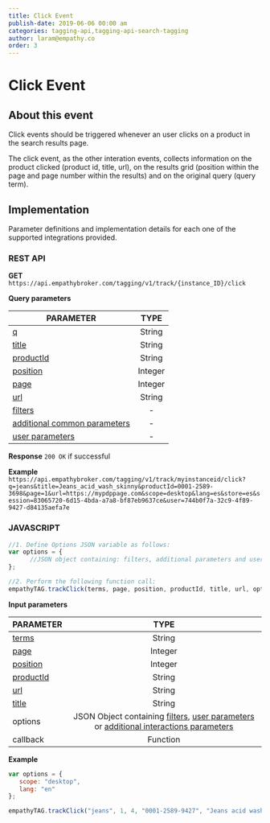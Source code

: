 ```yaml
---
title: Click Event
publish-date: 2019-06-06 00:00 am
categories: tagging-api,tagging-api-search-tagging
author: laram@empathy.co
order: 3
---
```


# Click Event

## About this event
Click events should be triggered whenever an user clicks on a product in the search results page.

The click event, as the other interation events, collects information on the product clicked (product id,  title, url), on the results grid  (position within the page and page number within the results) and on the original query (query term).

## Implementation
Parameter definitions and implementation details for each one of the supported integrations provided.

### REST API
**GET** `https://api.empathybroker.com/tagging/v1/track/{instance_ID}/click`

**Query parameters**


  | PARAMETER             | TYPE    |
  | --------------------- |:-------:|
  | [q](/api-reference/tagging-api/tagging-input-parameters-glossary/#tagging-input-parameters-glossary-common)                     | String  |
  | [title](/api-reference/tagging-api/tagging-input-parameters-glossary/#tagging-input-parameters-glossary-common)                 | String  |
  | [productId](/api-reference/tagging-api/tagging-input-parameters-glossary/#tagging-input-parameters-glossary-common)             | String  |
  | [position](/api-reference/tagging-api/tagging-input-parameters-glossary/#tagging-input-parameters-glossary-common)              | Integer |
  | [page](/api-reference/tagging-api/tagging-input-parameters-glossary/#tagging-input-parameters-glossary-common)                  | Integer |
  | [url](/api-reference/tagging-api/tagging-input-parameters-glossary/#tagging-input-parameters-glossary-common)                   | String  |
  | [filters](/api-reference/tagging-api/tagging-input-parameters-glossary/#tagging-input-parameters-glossary-filters)              |    -    |
  | [additional common parameters](/api-reference/tagging-api/tagging-input-parameters-glossary/#tagging-input-parameters-add-common-params) |    -    |
  | [user parameters](/api-reference/tagging-api/tagging-input-parameters-glossary/#tagging-input-parameters-user-params)       |    -    |


**Response**
```200 OK``` if successful

**Example**
`https://api.empathybroker.com/tagging/v1/track/myinstanceid/click?q=jeans&title=Jeans_acid_wash_skinny&productId=0001-2589-3698&page=1&url=https://mypdppage.com&scope=desktop&lang=es&store=es&session=83065720-6d15-4bda-a7a8-bf87eb9637ce&user=744b0f7a-32c9-4f89-9427-d84135aefa7e`
### JAVASCRIPT
```javascript
//1. Define Options JSON variable as follows:
var options = {
      //JSON object containing: filters, additional parameters and user parameters.
};

//2. Perform the following function call:
empathyTAG.trackClick(terms, page, position, productId, title, url, options, callback);
```

**Input parameters**


  | PARAMETER             | TYPE      |
  |-----------------------|:---------:|
  | [terms](/api-reference/tagging-api/tagging-input-parameters-glossary/#tagging-input-parameters-glossary-common)     | String  |
  | [page](/api-reference/tagging-api/tagging-input-parameters-glossary/#tagging-input-parameters-glossary-common)      | Integer |
  | [position](/api-reference/tagging-api/tagging-input-parameters-glossary/#tagging-input-parameters-glossary-common)  | Integer |
  | [productId](/api-reference/tagging-api/tagging-input-parameters-glossary/#tagging-input-parameters-glossary-common) | String  |
  | [url](/api-reference/tagging-api/tagging-input-parameters-glossary/#tagging-input-parameters-glossary-common)       | String  |
  | [title](/api-reference/tagging-api/tagging-input-parameters-glossary/#tagging-input-parameters-glossary-common)     | String  |
  | options   |JSON Object containing [filters](/api-reference/tagging-api/tagging-input-parameters-glossary/#tagging-input-parameters-glossary-filters), [user parameters](/api-reference/tagging-api/tagging-input-parameters-glossary/#tagging-input-parameters-user-params) or [additional interactions parameters](/api-reference/tagging-api/tagging-input-parameters-glossary/#tagging-input-parameters-add-interaction-params)|
  | callback  | Function      |



**Example**
```javascript
var options = {
   scope: "desktop",
   lang: "en"
};

empathyTAG.trackClick("jeans", 1, 4, "0001-2589-9427", "Jeans acid wash skinny", "https://mypdppage.com", options, "");
```

